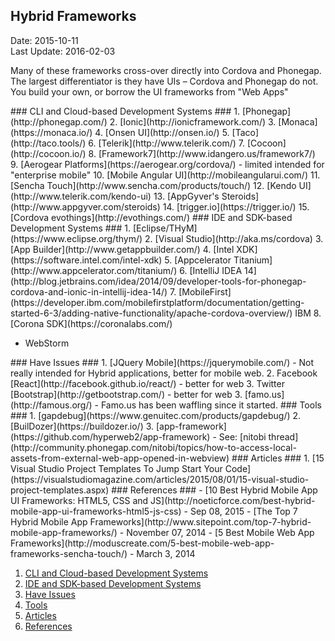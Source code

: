 ## Hybrid Frameworks ##
Date: 2015-10-11<br>
Last Update: 2016-02-03

Many of these frameworks cross-over directly into Cordova and Phonegap. The largest differentiator is they have UIs &ndash; Cordova and Phonegap do not. You build your own, or borrow the UI frameworks from "Web Apps"

<a name=cli>
### CLI and Cloud-based Development Systems ###
</a>
1. [Phonegap](http://phonegap.com/)
2. [Ionic](http://ionicframework.com/)
3. [Monaca](https://monaca.io/)
4. [Onsen UI](http://onsen.io/)
5. [Taco](http://taco.tools/)
6. [Telerik](http://www.telerik.com/)
7. [Cocoon](http://cocoon.io/)
8. [Framework7](http://www.idangero.us/framework7/)
9. [Aerogear Platforms](https://aerogear.org/cordova/) - limited intended for "enterprise mobile"
10. [Mobile Angular UI](http://mobileangularui.com/)
11. [Sencha Touch](http://www.sencha.com/products/touch/)
12. [Kendo UI](http://www.telerik.com/kendo-ui)
13. [AppGyver's Steroids](http://www.appgyver.com/steroids)
14. [trigger.io](https://trigger.io/)
15. [Cordova evothings](http://evothings.com/)

<a name=ide>
### IDE and SDK-based Development Systems ###
</a>
1. [Eclipse/THyM](https://www.eclipse.org/thym/)
2. [Visual Studio](http://aka.ms/cordova)
3. [App Builder](http://www.getappbuilder.com/)
4. [Intel XDK](https://software.intel.com/intel-xdk)
5. [Appcelerator Titanium](http://www.appcelerator.com/titanium/)
6. [IntelliJ IDEA 14](http://blog.jetbrains.com/idea/2014/09/developer-tools-for-phonegap-cordova-and-ionic-in-intellij-idea-14/)
7. [MobileFirst](https://developer.ibm.com/mobilefirstplatform/documentation/getting-started-6-3/adding-native-functionality/apache-cordova-overview/) IBM
8. [Corona SDK](https://coronalabs.com/)

* WebStorm

<a name=issues>
### Have Issues ###
</a>
1. [JQuery Mobile](https://jquerymobile.com/) - Not really intended for Hybrid applications, better for mobile web.
2. Facebook [React](http://facebook.github.io/react/) - better for web
3. Twitter [Bootstrap](http://getbootstrap.com/) - better for web
3. [famo.us](http://famous.org/) - Famo.us has been waffling since it started.

<a name=tools>
### Tools ###
</a>
1. [gapdebug](https://www.genuitec.com/products/gapdebug/)
2. [BuilDozer](https://buildozer.io/)
3. [app-framework](https://github.com/hyperweb2/app-framework) - See: [nitobi thread](http://community.phonegap.com/nitobi/topics/how-to-access-local-assets-from-external-web-app-opened-in-webview)

<a name=articles>
### Articles ###
</a>
1. [15 Visual Studio Project Templates To Jump Start Your Code](https://visualstudiomagazine.com/articles/2015/08/01/15-visual-studio-project-templates.aspx)

<a name=references>
### References ###
</a>
- [10 Best Hybrid Mobile App UI Frameworks: HTML5, CSS and JS](http://noeticforce.com/best-hybrid-mobile-app-ui-frameworks-html5-js-css) - Sep 08, 2015
- [The Top 7 Hybrid Mobile App Frameworks](http://www.sitepoint.com/top-7-hybrid-mobile-app-frameworks/) - November 07, 2014
- [5 Best Mobile Web App Frameworks](http://moduscreate.com/5-best-mobile-web-app-frameworks-sencha-touch/) - March 3, 2014



1. <a href=#cli>CLI and Cloud-based Development Systems</a>
2. <a href=#ide>IDE and SDK-based Development Systems</a>
3. <a href=#issues>Have Issues</a>
4. <a href=#tools>Tools</a>
5. <a href=#articles>Articles</a>
6. <a href=#references>References</a>



